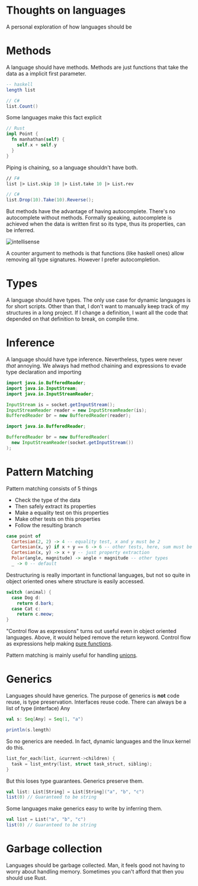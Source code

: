 # Thoughts on languages

A personal exploration of how languages should be

# Methods

A language should have methods. Methods are just functions that take the data as a implicit first parameter.

```haskell
-- haskell
length list
```

```cs
// C#
list.Count()
```

Some languages make this fact explicit

```rust
// Rust
impl Point {
  fn manhathan(self) {
    self.x + self.y
  }
}
```

Piping is chaining, so a language shouldn't have both.

```fs
// F#
list |> List.skip 10 |> List.take 10 |> List.rev
```

```cs
// C#
list.Drop(10).Take(10).Reverse();
```

But methods have the advantage of having autocomplete. There's no autocomplete without methods. Formally speaking, autocomplete is achieved when the data is written first so its type, thus its properties, can be inferred.

![intellisense](https://code.visualstudio.com/assets/docs/editor/intellisense/intellisense.gif)

A counter argument to methods is that functions (like haskell ones) allow removing all type signatures. However I prefer autocompletion.

# Types

A language should have types. The only use case for dynamic languages is for short scripts. Other than that, I don't want to manually keep track of my structures in a long project. If I change a definition, I want all the code that depended on that definition to break, on compile time.

# Inference

A language should have type inference. Nevertheless, types were never _that_ annoying. We always had method chaining and expressions to evade type declaration and importing

```java
import java.io.BufferedReader;
import java.io.InputStream;
import java.io.InputStreamReader;

InputStream is = socket.getInputStream();
InputStreamReader reader = new InputStreamReader(is);
BufferedReader br = new BufferedReader(reader);
```

```java
import java.io.BufferedReader;

BufferedReader br = new BufferedReader(
  new InputStreamReader(socket.getInputStream())
);
```

# Pattern Matching

Pattern matching consists of 5 things

- Check the type of the data
- Then safely extract its properties
- Make a equality test on this properties
- Make other tests on this properties
- Follow the resulting branch

```haskell
case point of
  Cartesian(2, 2) -> 4 -- equality test, x and y must be 2
  Cartesian(x, y) if x + y == 6 -> 6 -- other tests, here, sum must be 6
  Cartesian(x, y) -> x + y -- just property extraction
  Polar(angle, magnitude) -> angle + magnitude -- other types
  _ -> 0 -- default
```

Destructuring is really important in functional languages, but not so quite in object oriented ones
where structure is easily accessed.

```cs
switch (animal) {
  case Dog d:
    return d.bark;
  case Cat c:
    return c.meow;
}
```

"Control flow as expressions" turns out useful even in object oriented languages. Above, it would helped remove the return keyword. Control flow as expressions help making [pure functions](https://en.wikipedia.org/wiki/Pure_function).

Pattern matching is mainly useful for handling [unions](https://jakeactually.github.io/types).

# Generics

Languages should have generics. The purpose of generics is **not** code reuse, is type preservation. Interfaces reuse code. There can always be a list of type (interface) Any

```scala
val s: Seq[Any] = Seq(1, "a")

println(s.length)
```

So no generics are needed. In fact, dynamic languages and the linux kernel do this.

```c
list_for_each(list, &current->children) {
  task = list_entry(list, struct task_struct, sibling);
}
```

But this loses type guarantees. Generics preserve them.

```scala
val list: List[String] = List[String]("a", "b", "c")
list(0) // Guaranteed to be string
```

Some languages make generics easy to write by inferring them.

```scala
val list = List("a", "b", "c")
list(0) // Guaranteed to be string
```

# Garbage collection

Languages should be garbage collected. Man, it feels good not having to worry about handling memory. Sometimes you can't afford that then you should use Rust.
